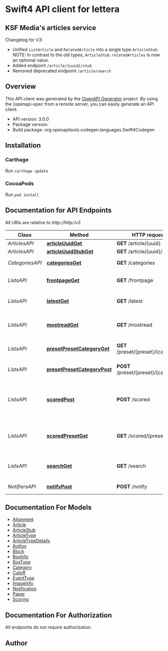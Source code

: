 # Swift4 API client for lettera

<h2>KSF Media's articles service</h2> Changelog for V3: <ul><li>Unified <code>ListArticle</code> and <code>RelatedArticle</code> into a single type <code>ArticleStub</code>. NOTE: In contrast to the old types, <code>ArticleStub.relatedArticles</code> is now an optional value.</li> <li>Added endpoint <code>/article/{uuid}/stub</code></li> <li>Removed deprecated endpoint <code>/article/search</code></li> </ul> 

## Overview
This API client was generated by the [OpenAPI Generator](https://openapi-generator.tech) project.  By using the [openapi-spec from a remote server, you can easily generate an API client.

- API version: 3.0.0
- Package version: 
- Build package: org.openapitools.codegen.languages.Swift4Codegen

## Installation

### Carthage

Run `carthage update`

### CocoaPods

Run `pod install`

## Documentation for API Endpoints

All URIs are relative to *http://http:/v3*

Class | Method | HTTP request | Description
------------ | ------------- | ------------- | -------------
*ArticlesAPI* | [**articleUuidGet**](docs/ArticlesAPI.md#articleuuidget) | **GET** /article/{uuid} | 
*ArticlesAPI* | [**articleUuidStubGet**](docs/ArticlesAPI.md#articleuuidstubget) | **GET** /article/{uuid}/stub | 
*CategoriesAPI* | [**categoriesGet**](docs/CategoriesAPI.md#categoriesget) | **GET** /categories | Read categories
*ListsAPI* | [**frontpageGet**](docs/ListsAPI.md#frontpageget) | **GET** /frontpage | Returns a list for a front page
*ListsAPI* | [**latestGet**](docs/ListsAPI.md#latestget) | **GET** /latest | Returns a list of latest articles
*ListsAPI* | [**mostreadGet**](docs/ListsAPI.md#mostreadget) | **GET** /mostread | Returns a list of most read articles
*ListsAPI* | [**presetPresetCategoryGet**](docs/ListsAPI.md#presetpresetcategoryget) | **GET** /preset/{preset}/{category} | Load a preset model
*ListsAPI* | [**presetPresetCategoryPost**](docs/ListsAPI.md#presetpresetcategorypost) | **POST** /preset/{preset}/{category} | Update a preset model
*ListsAPI* | [**scoredPost**](docs/ListsAPI.md#scoredpost) | **POST** /scored | List recent articles sorted by given scoring weights
*ListsAPI* | [**scoredPresetGet**](docs/ListsAPI.md#scoredpresetget) | **GET** /scored/{preset} | List recent articles sorted by preset scoring
*ListsAPI* | [**searchGet**](docs/ListsAPI.md#searchget) | **GET** /search | Returns a list of search results
*NotifiersAPI* | [**notifyPost**](docs/NotifiersAPI.md#notifypost) | **POST** /notify | Listens to OC Notifier


## Documentation For Models

 - [Alignment](docs/Alignment.md)
 - [Article](docs/Article.md)
 - [ArticleStub](docs/ArticleStub.md)
 - [ArticleType](docs/ArticleType.md)
 - [ArticleTypeDetails](docs/ArticleTypeDetails.md)
 - [Author](docs/Author.md)
 - [Block](docs/Block.md)
 - [BoxInfo](docs/BoxInfo.md)
 - [BoxType](docs/BoxType.md)
 - [Category](docs/Category.md)
 - [Cutoff](docs/Cutoff.md)
 - [EventType](docs/EventType.md)
 - [ImageInfo](docs/ImageInfo.md)
 - [Notification](docs/Notification.md)
 - [Paper](docs/Paper.md)
 - [Scoring](docs/Scoring.md)


## Documentation For Authorization

 All endpoints do not require authorization.


## Author



